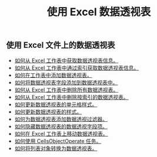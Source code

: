 ﻿---
title: 使用 Excel 数据透视表
second_title: Documen
linktitle: 数据透视表
type: docs
url: /zh/pivottables/
aliases: [/working-with-pivot-tables/]
keywords: Working with pivot table on an Excel worksheet
description: 如何在 Excel 工作表中使用 Aspose.Cells Cloud REST API 处理数据透视表。SDK 支持多种开发语言，包括 Android、C#、Go、Java、NodeJS、Perl、PHP、Python、Ruby 和 Swift。
weight: 100
kwords: Excel, Office 云, REST API, 电子表格, PDF, CSV, Json, Markdown, 数据透视表
---
## 使用 Excel 文件上的数据透视表

- [如何从 Excel 工作表中获取数据透视表信息。](/cells/zh/pivot-tables/get-all/)
- [如何从 Excel 工作表中通过索引获取数据透视表信息。](/cells/zh/pivot-tables/get/)
- [如何在工作表中添加数据透视表。](/cells/zh/pivot-tables/add/)
- [如何将数据透视表字段添加到数据透视表中。](/cells/zh/pivot-tables/add-pivot-field/)
- [如何从 Excel 工作表中删除所有数据透视表。](/cells/zh/pivot-tables/clear/)
- [如何从 Excel 工作表中删除按索引的数据透视表。](/cells/zh/pivot-tables/delete/)
- [如何更新数据透视表的单元格样式。](/cells/zh/pivot-tables/format/)
- [如何更新数据透视表的样式。](/cells/zh/pivot-tables/format-all/)
- [如何为数据透视表添加数据透视过滤器。](/cells/zh/pivot-tables/add-filters/)
- [如何隐藏数据透视表的数据透视字段项。](/cells/zh/pivot-tables/hide-pivot-field-item/)
- [如何在 Excel 工作表上移动数据透视表。](/cells/zh/pivot-tables/move/)
- [如何使用 CellsObjectOperate 任务。](/cells/zh/working-with-pivot-table-using-cellsobjectoperate-task/)
- [如何将列表对象转换为数据透视表。](/cells/zh/pivot-tables/convert-table-to-pivottable/)
